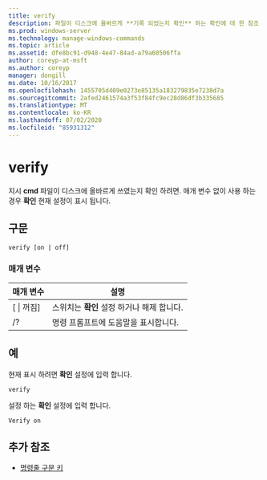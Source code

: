 ```yaml
---
title: verify
description: 파일이 디스크에 올바르게 **기록 되었는지 확인** 하는 확인에 대 한 참조 문서입니다.
ms.prod: windows-server
ms.technology: manage-windows-commands
ms.topic: article
ms.assetid: dfe8bc91-d948-4e47-84ad-a79a60506ffa
author: coreyp-at-msft
ms.author: coreyp
manager: dongill
ms.date: 10/16/2017
ms.openlocfilehash: 1455705d409e0273e85135a183279835e7238d7a
ms.sourcegitcommit: 2afed2461574a3f53f84fc9ec28d86df3b335685
ms.translationtype: MT
ms.contentlocale: ko-KR
ms.lasthandoff: 07/02/2020
ms.locfileid: "85931312"
---
```

# <a name="verify"></a>verify



지시 **cmd** 파일이 디스크에 올바르게 쓰였는지 확인 하려면. 매개 변수 없이 사용 하는 경우 **확인** 현재 설정이 표시 됩니다.



## <a name="syntax"></a>구문

```
verify [on | off]
```

### <a name="parameters"></a>매개 변수

|매개 변수|설명|
|---------|-----------|
|[ \| 꺼짐]|스위치는 **확인** 설정 하거나 해제 합니다.|
|/?|명령 프롬프트에 도움말을 표시합니다.|

## <a name="examples"></a>예

현재 표시 하려면 **확인** 설정에 입력 합니다.
```
verify
```
설정 하는 **확인** 설정에 입력 합니다.
```
Verify on
```

## <a name="additional-references"></a>추가 참조

- [명령줄 구문 키](command-line-syntax-key.md)